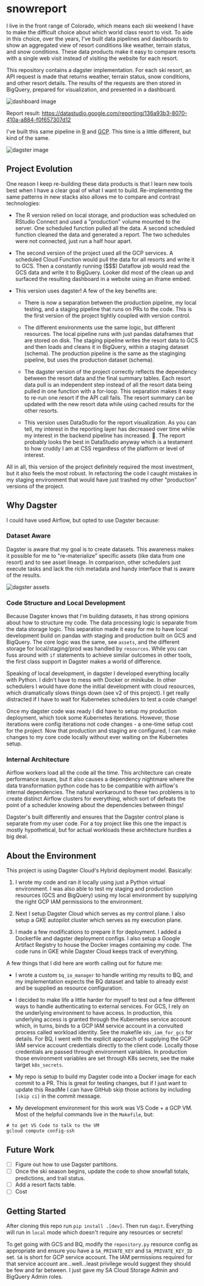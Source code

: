 # snowreport

I live in the front range of Colorado, which means each ski weekend I have to make the difficult choice about which world class resort to visit. To aide in this choice, over the years, I've built data pipelines and dashboards to show an aggregated view of resort conditions like weather, terrain status, and snow conditions. These data products make it easy to compare resorts with a single web visit instead of visiting the website for each resort.

This repository contains a dagster implementation. For each ski resort, an API request is made that returns weather, terrain status, snow conditions, and other resort details. The results of the requests are then stored in BigQuery, prepared for visualization, and presented in a dashboard.

![dashboard image](./snowreportv3.png)

Report result: https://datastudio.google.com/reporting/136a93b3-8070-410a-a884-f0f657307d12

I've built this same pipeline in [R](https://github.com/slopp/scheduledsnow) and [GCP](https://github.com/slopp/embed-snow). This time is a little different, but kind of the same.

![dagster image](./snowreportdagster.png)

## Project Evolution 

One reason I keep re-building these data products is that I learn new tools best when I have a clear goal of what I want to build. Re-implementing the same patterns in new stacks also allows me to compare and contrast technologies:

- The R version relied on local storage, and production was scheduled on RStudio Connect and used a "production" volume mounted to the server. One scheduled function pulled all the data. A second scheduled function cleaned the data and generated a report. The two schedules were not connected, just run a half hour apart.   

- The second version of the project used all the GCP services. A scheduled Cloud Function would pull the data for all resorts and write it to GCS. Then a constantly running ($$$) Dataflow job would read the GCS data and write it to BigQuery. Looker did most of the clean up and surfaced the resulting dashboard in a website using an iframe embed.  

- This version uses dagster! A few of the key benefits are:  
    - There is now a separation between the production pipeline, my local testing, and a staging pipeline that runs on PRs to the code. This is the first version of the project tightly coupled with version control.  

    - The different environments use the same logic, but different resources. The local pipeline runs with just pandas dataframes that are stored on disk. The staging pipeline writes the resort data to GCS and then loads and cleans it in BigQuery, within a staging dataset (schema). The production pipeline is the same as the staginging pipeline, but uses the production dataset (schema).  

    - The dagster version of the project correctly reflects the dependency between the resort data and the final summary tables. Each resort data pull is an independent step instead of all the resort data being pulled in one function with a for-loop. This separation makes it easy to re-run one resort if the API call fails. The resort summary can be updated with the new resort data while using cached results for the other resorts.

    - This version uses DataStudio for the report visualization. As you can tell, my interest in the reporting layer has decreased over time while my interest in the backend pipeline has increased. :shrug:. The report probably looks the best in DataStudio anyway which is a testament to how cruddy I am at CSS regardless of the platform or level of interest.

All in all, this version of the project definitely required the most investment, but it also feels the most robust. In refactoring the code I caught mistakes in my staging environment that would have just trashed my other "production" versions of the project.


## Why Dagster

I could have used Airflow, but opted to use Dagster because:

### Dataset Aware

Dagster is aware that my goal is to create datasets. This awareness makes it possible for me to "re-materialize" specific assets (like data from one resort) and to see asset lineage. In comparison, other schedulers just execute tasks and lack the rich metadata and handy interface that is aware of the results.  

![dagster assets](./dagsterassetviz.png)

### Code Structure and Local Development

Because Dagster knows that I'm building datasets, it has strong opinions about how to structure my code. The data processing logic is separate from the data storage logic. This separation made it easy for me to have local development build on pandas with staging and production built on GCS and BigQuery. The core logic was the same, see `assets`, and the different storage for local/staging/prod was handled by `resources`. While you can fuss around with `if` statements to achieve similar outcomes in other tools, the first class support in Dagster makes a world of difference.

Speaking of local development, in dagster I developed everything locally with Python. I didn't have to mess with Docker or minikube. In other schedulers I would have done the initial development with cloud resources, which dramatically slows things down (see v2 of this project). I get really distracted if I have to wait for Kubernetes schedulers to test a code change!

 Once my dagster code was ready I did have to setup my production deployment, which took some Kubernetes iterations. However, those iterations were config iterations not code changes - a one-time setup cost for the project. Now that production and staging are configured, I can make changes to my core code locally without ever waiting on the Kubernetes setup.

### Internal Architecture

Airflow workers load all the code all the time. This architecture can create performance issues, but it also causes a dependency nightmare where the data transformation python code has to be compatible with airflow's internal dependencies. The natural workaround to these two problems is to create distinct Airflow clusters for everything, which sort of defeats the point of a scheduler knowing about the dependencies between things!

Dagster's built differently and ensures that the Dagster control plane is separate from my user code. For a toy project like this one the impact is mostly hypothetical, but for actual workloads these architecture hurdles a big deal.

## About the Environment

This project is using Dagster Cloud's Hybrid deployment model. Basically:  

1. I wrote my code and ran it locally using just a Python virtual environment. I was also able to test my staging and production resources (GCS and BigQuery) using my local environment by supplying the right GCP IAM permissions to the environment.  

2. Next I setup Dagster Cloud which serves as my control plane. I also setup a GKE autopilot cluster which serves as my execution plane.  

3. I made a few modifications to prepare it for deployment. I added a Dockerfile and dagster deployment configs. I also setup a Google Artifact Registry to house the Docker images containing my code. The code runs in GKE while Dagster Cloud keeps track of everything.  


A few things that I did here are worth calling out for future me:

- I wrote a custom `bq_io_manager` to handle writing my results to BQ, and my implementation expects the BQ dataset and table to already exist and be supplied as resource configuration.  

- I decided to make life a little harder for myself to test out a few different ways to handle authenticating to external services. For GCS, I rely on the underlying environment to have access. In production, this underlying access is granted through the Kubernetes service account which, in turns, binds to a GCP IAM service account in a convulted process called workload identity. See the makefile `k8s_iam_for_gcs` for details. For BQ, I went with the explicit approach of supplying the GCP IAM service account credentials directly to the client code. Locally those credentials are passed through environment variables. In production those environment variables are set through K8s secrets, see the make target `k8s_secrets`. 

- My repo is setup to build my Dagster code into a Docker image for each commit to a PR. This is great for testing changes, but if I just want to update this ReadMe I can have GitHub skip those actions by including `[skip ci]` in the commit message.

- My development environment for this work was VS Code + a GCP VM. Most of the helpful commands live in the `Makefile`, but:

```
# to get VS Code to talk to the VM
gcloud compute config-ssh
```

## Future Work

- [ ] Figure out how to use Dagster partitions.
- [ ] Once the ski season begins, update the code to show snowfall totals, predictions, and trail status. 
- [ ] Add a resort facts table.
- [ ] Cost

## Getting Started

After cloning this repo run `pip install .[dev]`. Then run `dagit`. Everything will run in `local` mode which doesn't require any resources or secrets!

To get going with GCS and BQ, modify the `repository.py` resource config as appropriate and ensure you have a `SA_PRIVATE_KEY` and `SA_PRIVATE_KEY_ID` set. `SA` is short for GCP service account. The IAM permissions required for that service account are...well...least privilege would suggest they should be few and far between. I just gave my SA Cloud Storage Admin and BigQuery Admin roles.


